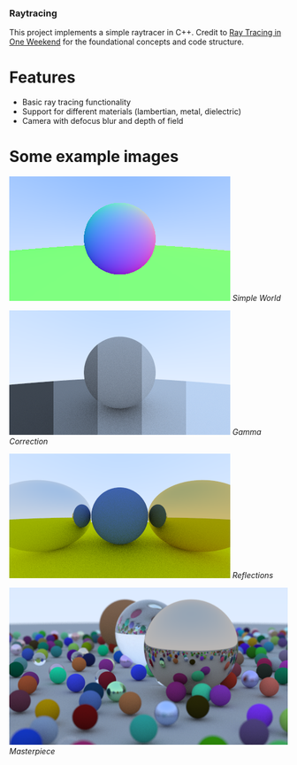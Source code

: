 ### Raytracing

This project implements a simple raytracer in C++. Credit to [Ray Tracing in One Weekend](https://raytracing.github.io/books/RayTracingInOneWeekend.html) for the foundational concepts and code structure.

# Features
- Basic ray tracing functionality
- Support for different materials (lambertian, metal, dielectric)
- Camera with defocus blur and depth of field

# Some example images

![Simple World](https://raw.githubusercontent.com/gc1523/raytracing/master/images/pngs/simple_world.png)
*Simple World*

![Gamma Correction](https://raw.githubusercontent.com/gc1523/raytracing/master/images/pngs/gamma_corrected_gamut.png)
*Gamma Correction*

![Reflections](https://raw.githubusercontent.com/gc1523/raytracing/master/images/pngs/reflections.png)
*Reflections*

![Masterpiece](https://raw.githubusercontent.com/gc1523/raytracing/master/images/pngs/masterpiece.png)
*Masterpiece*


